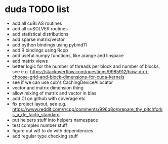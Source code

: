 # duda TODO list

- add all cuBLAS routines
- add all cuSOLVER routines
- add statistical distributions
- add sparse matrix/vector
- add python bindings using pybind11
- add R bindings using Rcpp
- add useful numpy functions, like arange and linspace
- add matrix views
- better logic for the number of threads per block and number of blocks, see
  e.g. https://stackoverflow.com/questions/9985912/how-do-i-choose-grid-and-block-dimensions-for-cuda-kernels
- see if we can use cub's CachingDeviceAllocator
- vector and matrix dimension thing
- allow mixing of matrix and vector in blas
- add CI on github with coverage etc
- fix project layout, see
  e.g. https://www.reddit.com/r/cpp/comments/996q8o/prepare_thy_pitchforks_a_de_facto_standard
- put helpers stuff into helpers namespace
- test complex number stuff
- figure out wtf to do with dependencies
- add regular type checking stuff

